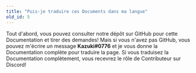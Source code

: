 ```yaml
---
title: "Puis-je traduire ces Documents dans ma langue"
old_id: 5
---
```

Tout d'abord, vous pouvez consulter notre dépôt sur GitHub pour cette Documentation et tirer des demandes! Mais si vous n'avez pas GitHub, vous pouvez m'écrire un message **Kazuki#0776** et je vous donne la Documentation complète pour traduire la page. Si vous traduisez la Documentation complètement, vous recevrez le rôle de Contributeur sur Discord!
